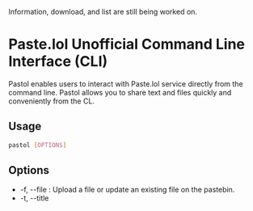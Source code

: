Information, download, and list are still being worked on.

# Paste.lol Unofficial Command Line Interface (CLI)

Pastol enables users to interact with Paste.lol service directly from the command line. Pastol allows you to share text and files quickly and conveniently from the CL.

## Usage

```sh
pastol [OPTIONS]
```

## Options

- -f, --file <FILE>: Upload a file or update an existing file on the pastebin.
- -t, --title <TITLE>: Title of the new pastebin or the title of the pastebin to update.
- -c, --content <CONTENT>: Content of the new pastebin or the content of the pastebin to update.
- --download <DOWNLOAD>: WIP Download the content of a pastebin.
- --info <INFO>: WIP Get detailed information about a pastebin.
- -r, --remove <REMOVE>: Remove a pastebin from the pastebin service.
- --list: WIP List all the publicly listed pastebins.
- --setuser <SETUSER>: Set your username for the pastebin service.
- --setapikey <SETAPIKEY>: Set your API key for the pastebin service.
- --setunlist <SETUNLIST>: Set to true if you want newly created pastebins to be unlisted by default. (Default: false) [possible values: true, false].
- -h, --help: Print help.
- -V, --version: Print version.

## Install

```sh
# Install rust and cargo
curl --proto '=https' --tlsv1.2 -sSf https://sh.rustup.rs | sh

# Install the crate
cargo install pastol
```

## Setup

```sh
# Set user and API key
pastol --setuser your_username --setapikey your_api_key

# Exampe 2
pastel --setuser adam --setapikey a321dwageaawdwadw
```

## Example

```sh
# Upload a file
pastol -f example.txt

# Upload a file with custom title
pastol -f example.txt -t "Example Title"

# Upload a file with custom content
pastol -f example.txt -c "This is the content of the example file."

# Upload a custom
pastol -t title-example -c "pastebin content example"

# Remove a pastebin
pastol -r hello-world
# For more info check the justfile or use just.
```

## Build

```sh
# Install cargo
curl --proto '=https' --tlsv1.2 -sSf https://sh.rustup.rs | sh

# Clone the repo
git clone https://github.com/M1n-74316D65/Pastol

# Build the crate
cargo build

# For more info check the justfile or use just.
```
